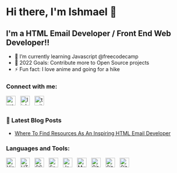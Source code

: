 # Hi there, I'm Ishmael 👋

## I'm a HTML Email Developer / Front End Web Developer!!

- 🌱 I’m currently learning Javascript @freecodecamp 
- 🥅 2022 Goals: Contribute more to Open Source projects
- ⚡ Fun fact: I love anime and going for a hike

### Connect with me:

<a href="https://ishsportfolio.com/"><img align="left" alt="website" width="26px" src="https://i.imgur.com/yMLGKq8.png" style="padding-right:10px;" /></a>
<a href="https://www.linkedin.com/in/ishmael-peavy-b591a9170/"><img align="left" alt="linkedin" width="26px" src="https://i.imgur.com/b76ou2Q.png" style="padding-right:10px;" /></a>
<a href="https://twitter.com/IshmaelPeavy"><img align="left" alt="twitter" width="26px" src="https://i.imgur.com/e0FyPoJ.png" style="padding-right:10px;" /></a>

<br/>
<br/>

### 📕 Latest Blog Posts

<!-- BLOG-POST-LIST:START -->

- [Where To Find Resources As An Inspiring HTML Email Developer](https://guidefornewemaildev.netlify.app/)
<!-- BLOG-POST-LIST:END -->

### Languages and Tools:

<img align="left" alt="Visual Studio Code" width="26px" src="https://cdn.jsdelivr.net/gh/devicons/devicon/icons/vscode/vscode-original.svg" style="padding-right:10px;" />
<img align="left" alt="HTML5" width="26px" src="https://cdn.jsdelivr.net/gh/devicons/devicon/icons/html5/html5-original.svg" style="padding-right:10px;" />
<img align="left" alt="CSS3" width="26px" src="https://cdn.jsdelivr.net/gh/devicons/devicon/icons/css3/css3-original.svg" style="padding-right:10px;" />
<img align="left" alt="Sass" width="26px" src="https://cdn.jsdelivr.net/gh/devicons/devicon/icons/sass/sass-original.svg" style="padding-right:10px;" />
<img align="left" alt="JavaScript" width="26px" src="https://cdn.jsdelivr.net/gh/devicons/devicon/icons/javascript/javascript-original.svg" style="padding-right:10px;" />
<img align="left" alt="MySQL" width="26px" src="https://cdn.jsdelivr.net/gh/devicons/devicon/icons/mysql/mysql-original.svg" style="padding-right:10px;" />
<img align="left" alt="Git" width="26px" src="https://cdn.jsdelivr.net/gh/devicons/devicon/icons/git/git-original.svg" style="padding-right:10px;" />
<img align="left" alt="GitHub" width="26px" src="https://user-images.githubusercontent.com/3369400/139447912-e0f43f33-6d9f-45f8-be46-2df5bbc91289.png" style="padding-right:10px;" />
<img align="left" alt="GitHub" width="26px" src="https://user-images.githubusercontent.com/3369400/139448065-39a229ba-4b06-434b-bc67-616e2ed80c8f.png" style="padding-right:10px;" />

<br />
<br />
